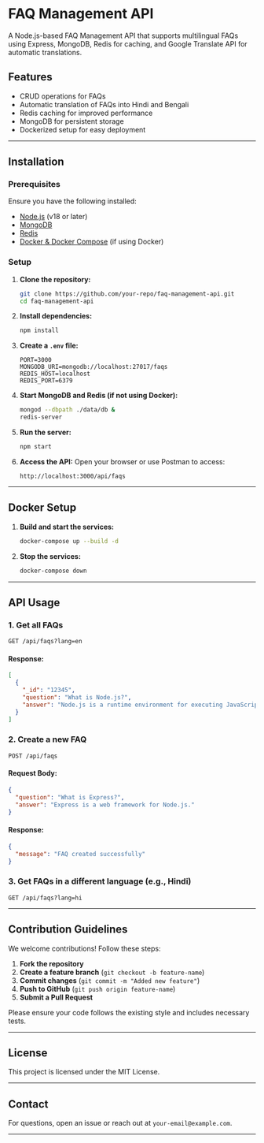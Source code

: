 # FAQ Management API

A Node.js-based FAQ Management API that supports multilingual FAQs using Express, MongoDB, Redis for caching, and Google Translate API for automatic translations.

## Features
- CRUD operations for FAQs
- Automatic translation of FAQs into Hindi and Bengali
- Redis caching for improved performance
- MongoDB for persistent storage
- Dockerized setup for easy deployment

---

## Installation

### Prerequisites
Ensure you have the following installed:
- [Node.js](https://nodejs.org/) (v18 or later)
- [MongoDB](https://www.mongodb.com/)
- [Redis](https://redis.io/)
- [Docker & Docker Compose](https://www.docker.com/) (if using Docker)

### Setup

1. **Clone the repository:**
   ```sh
   git clone https://github.com/your-repo/faq-management-api.git
   cd faq-management-api
   ```

2. **Install dependencies:**
   ```sh
   npm install
   ```

3. **Create a `.env` file:**
   ```env
   PORT=3000
   MONGODB_URI=mongodb://localhost:27017/faqs
   REDIS_HOST=localhost
   REDIS_PORT=6379
   ```

4. **Start MongoDB and Redis (if not using Docker):**
   ```sh
   mongod --dbpath ./data/db &
   redis-server
   ```

5. **Run the server:**
   ```sh
   npm start
   ```

6. **Access the API:**
   Open your browser or use Postman to access:
   ```
   http://localhost:3000/api/faqs
   ```

---

## Docker Setup

1. **Build and start the services:**
   ```sh
   docker-compose up --build -d
   ```

2. **Stop the services:**
   ```sh
   docker-compose down
   ```

---

## API Usage

### 1. Get all FAQs
```http
GET /api/faqs?lang=en
```
#### Response:
```json
[
  {
    "_id": "12345",
    "question": "What is Node.js?",
    "answer": "Node.js is a runtime environment for executing JavaScript on the server."
  }
]
```

### 2. Create a new FAQ
```http
POST /api/faqs
```
#### Request Body:
```json
{
  "question": "What is Express?",
  "answer": "Express is a web framework for Node.js."
}
```
#### Response:
```json
{
  "message": "FAQ created successfully"
}
```

### 3. Get FAQs in a different language (e.g., Hindi)
```http
GET /api/faqs?lang=hi
```

---

## Contribution Guidelines

We welcome contributions! Follow these steps:

1. **Fork the repository**
2. **Create a feature branch** (`git checkout -b feature-name`)
3. **Commit changes** (`git commit -m "Added new feature"`)
4. **Push to GitHub** (`git push origin feature-name`)
5. **Submit a Pull Request**

Please ensure your code follows the existing style and includes necessary tests.

---

## License

This project is licensed under the MIT License.

---

## Contact

For questions, open an issue or reach out at `your-email@example.com`.

---

